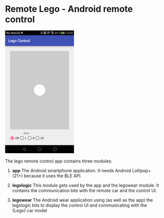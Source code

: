 # Remote Lego - Android remote control
![App screenshot](media/Android_App_screenshot_reduced.png)

The lego remote control app contains three modules:

1. **app**
The Android smartphone application. It needs Android Lollipop+ (21+) because it uses the BLE API.

2. **legologic**
This module gets used by the app and the legowear module. It contains the communication bits with the remote car and the control UI.

3. **legowear**
The Android wear application using (as well as the app) the legologic bits to display the control UI and communicating with the (Lego) car model